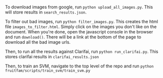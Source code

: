 To download images from google, run `python upload_all_images.py`. This will store results in `search_results.json`.

To filter out bad images, run `python filter_images.py`. This creates the html file `images_to_filter.html`. Simply click on the images you don't like on the document. When you're done, open the javascript console in the browser and run `download()`. There will be a link at the bottom of the page to download all the bad image urls.

Then, to run all the results against Clarifai, run `python run_clarifai.py`. This stores clarifai results in `clarifai_results.json`

Then, to train an SVM, navigate to the top level of the repo and run `python fruitfam/scripts/train_svm/train_svm.py`